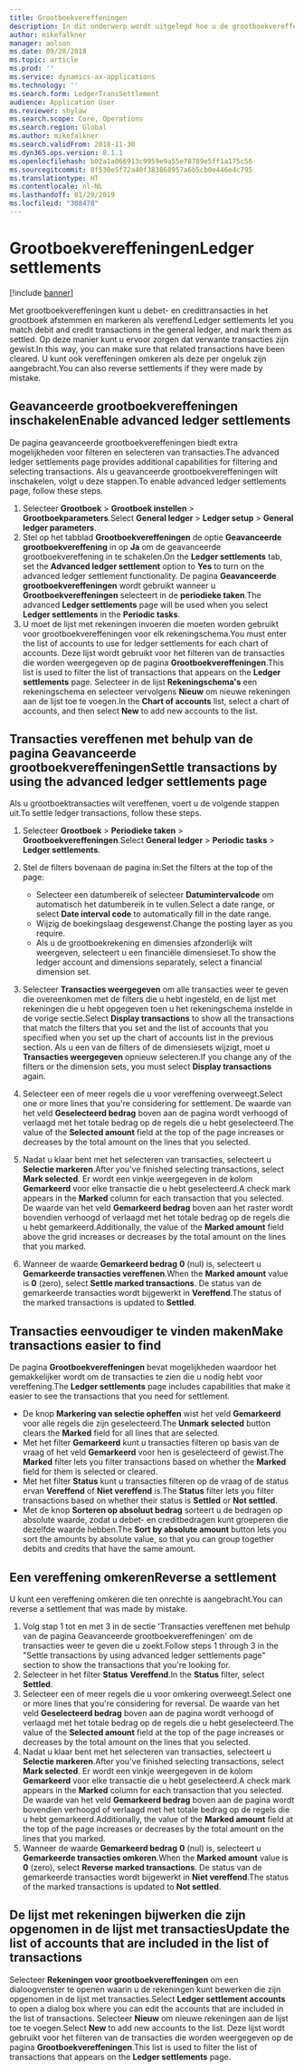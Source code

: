 ```yaml
---
title: Grootboekvereffeningen
description: In dit onderwerp wordt uitgelegd hoe u de grootboekvereffeningspagina gebruikt om grootboektransacties te vereffenen en vereffeningen om te keren.
author: mikefalkner
manager: aolson
ms.date: 09/28/2018
ms.topic: article
ms.prod: ''
ms.service: dynamics-ax-applications
ms.technology: ''
ms.search.form: LedgerTransSettlement
audience: Application User
ms.reviewer: shylaw
ms.search.scope: Core, Operations
ms.search.region: Global
ms.author: mikefalkner
ms.search.validFrom: 2018-11-30
ms.dyn365.ops.version: 8.1.1
ms.openlocfilehash: b02a1a066913c9959e9a55e78789e5ff1a175c56
ms.sourcegitcommit: 0f530e5f72a40f383868957a6b5cb0e446e4c795
ms.translationtype: HT
ms.contentlocale: nl-NL
ms.lasthandoff: 01/29/2019
ms.locfileid: "308478"
---
```

# <a name="ledger-settlements"></a><span data-ttu-id="1684d-103">Grootboekvereffeningen</span><span class="sxs-lookup"><span data-stu-id="1684d-103">Ledger settlements</span></span>

[!include [banner](../includes/banner.md)]

<span data-ttu-id="1684d-104">Met grootboekvereffeningen kunt u debet- en credittransacties in het grootboek afstemmen en markeren als vereffend.</span><span class="sxs-lookup"><span data-stu-id="1684d-104">Ledger settlements let you match debit and credit transactions in the general ledger, and mark them as settled.</span></span> <span data-ttu-id="1684d-105">Op deze manier kunt u ervoor zorgen dat verwante transacties zijn gewist.</span><span class="sxs-lookup"><span data-stu-id="1684d-105">In this way, you can make sure that related transactions have been cleared.</span></span> <span data-ttu-id="1684d-106">U kunt ook vereffeningen omkeren als deze per ongeluk zijn aangebracht.</span><span class="sxs-lookup"><span data-stu-id="1684d-106">You can also reverse settlements if they were made by mistake.</span></span>

## <a name="enable-advanced-ledger-settlements"></a><span data-ttu-id="1684d-107">Geavanceerde grootboekvereffeningen inschakelen</span><span class="sxs-lookup"><span data-stu-id="1684d-107">Enable advanced ledger settlements</span></span>

<span data-ttu-id="1684d-108">De pagina geavanceerde grootboekvereffeningen biedt extra mogelijkheden voor filteren en selecteren van transacties.</span><span class="sxs-lookup"><span data-stu-id="1684d-108">The advanced ledger settlements page provides additional capabilities for filtering and selecting transactions.</span></span> <span data-ttu-id="1684d-109">Als u geavanceerde grootboekvereffeningen wilt inschakelen, volgt u deze stappen.</span><span class="sxs-lookup"><span data-stu-id="1684d-109">To enable advanced ledger settlements page, follow these steps.</span></span>

1. <span data-ttu-id="1684d-110">Selecteer **Grootboek** \> **Grootboek instellen** \> **Grootboekparameters**.</span><span class="sxs-lookup"><span data-stu-id="1684d-110">Select **General ledger** \> **Ledger setup** \> **General ledger parameters**.</span></span> 
2. <span data-ttu-id="1684d-111">Stel op het tabblad **Grootboekvereffeningen** de optie **Geavanceerde grootboekvereffening** in op **Ja** om de geavanceerde grootboekvereffening in te schakelen.</span><span class="sxs-lookup"><span data-stu-id="1684d-111">On the **Ledger settlements** tab, set the **Advanced ledger settlement** option to **Yes** to turn on the advanced ledger settlement functionality.</span></span> <span data-ttu-id="1684d-112">De pagina **Geavanceerde grootboekvereffeningen** wordt gebruikt wanneer u **Grootboekvereffeningen** selecteert in de **periodieke taken**.</span><span class="sxs-lookup"><span data-stu-id="1684d-112">The advanced **Ledger settlements** page will be used when you select **Ledger settlements** in the **Periodic tasks**.</span></span> 
3. <span data-ttu-id="1684d-113">U moet de lijst met rekeningen invoeren die moeten worden gebruikt voor grootboekvereffeningen voor elk rekeningschema.</span><span class="sxs-lookup"><span data-stu-id="1684d-113">You must enter the list of accounts to use for ledger settlements for each chart of accounts.</span></span> <span data-ttu-id="1684d-114">Deze lijst wordt gebruikt voor het filteren van de transacties die worden weergegeven op de pagina **Grootboekvereffeningen**.</span><span class="sxs-lookup"><span data-stu-id="1684d-114">This list is used to filter the list of transactions that appears on the **Ledger settlements** page.</span></span> <span data-ttu-id="1684d-115">Selecteer in de lijst **Rekeningschema's** een rekeningschema en selecteer vervolgens **Nieuw** om nieuwe rekeningen aan de lijst toe te voegen.</span><span class="sxs-lookup"><span data-stu-id="1684d-115">In the **Chart of accounts** list, select a chart of accounts, and then select **New** to add new accounts to the list.</span></span>

## <a name="settle-transactions-by-using-the-advanced-ledger-settlements-page"></a><span data-ttu-id="1684d-116">Transacties vereffenen met behulp van de pagina Geavanceerde grootboekvereffeningen</span><span class="sxs-lookup"><span data-stu-id="1684d-116">Settle transactions by using the advanced ledger settlements page</span></span>

<span data-ttu-id="1684d-117">Als u grootboektransacties wilt vereffenen, voert u de volgende stappen uit.</span><span class="sxs-lookup"><span data-stu-id="1684d-117">To settle ledger transactions, follow these steps.</span></span>

1. <span data-ttu-id="1684d-118">Selecteer **Grootboek** \> **Periodieke taken** \> **Grootboekvereffeningen**.</span><span class="sxs-lookup"><span data-stu-id="1684d-118">Select **General ledger** \> **Periodic tasks** \> **Ledger settlements**.</span></span>
2. <span data-ttu-id="1684d-119">Stel de filters bovenaan de pagina in:</span><span class="sxs-lookup"><span data-stu-id="1684d-119">Set the filters at the top of the page:</span></span>

    - <span data-ttu-id="1684d-120">Selecteer een datumbereik of selecteer **Datumintervalcode** om automatisch het datumbereik in te vullen.</span><span class="sxs-lookup"><span data-stu-id="1684d-120">Select a date range, or select **Date interval code** to automatically fill in the date range.</span></span>
    - <span data-ttu-id="1684d-121">Wijzig de boekingslaag desgewenst.</span><span class="sxs-lookup"><span data-stu-id="1684d-121">Change the posting layer as you require.</span></span>
    - <span data-ttu-id="1684d-122">Als u de grootboekrekening en dimensies afzonderlijk wilt weergeven, selecteert u een financiële dimensieset.</span><span class="sxs-lookup"><span data-stu-id="1684d-122">To show the ledger account and dimensions separately, select a financial dimension set.</span></span>

3. <span data-ttu-id="1684d-123">Selecteer **Transacties weergegeven** om alle transacties weer te geven die overeenkomen met de filters die u hebt ingesteld, en de lijst met rekeningen die u hebt opgegeven toen u het rekeningschema instelde in de vorige sectie.</span><span class="sxs-lookup"><span data-stu-id="1684d-123">Select **Display transactions** to show all the transactions that match the filters that you set and the list of accounts that you specified when you set up the chart of accounts list in the previous section.</span></span> <span data-ttu-id="1684d-124">Als u een van de filters of de dimensiesets wijzigt, moet u **Transacties weergegeven** opnieuw selecteren.</span><span class="sxs-lookup"><span data-stu-id="1684d-124">If you change any of the filters or the dimension sets, you must select **Display transactions** again.</span></span>
4. <span data-ttu-id="1684d-125">Selecteer een of meer regels die u voor vereffening overweegt.</span><span class="sxs-lookup"><span data-stu-id="1684d-125">Select one or more lines that you're considering for settlement.</span></span> <span data-ttu-id="1684d-126">De waarde van het veld **Geselecteerd bedrag** boven aan de pagina wordt verhoogd of verlaagd met het totale bedrag op de regels die u hebt geselecteerd.</span><span class="sxs-lookup"><span data-stu-id="1684d-126">The value of the **Selected amount** field at the top of the page increases or decreases by the total amount on the lines that you selected.</span></span>
5. <span data-ttu-id="1684d-127">Nadat u klaar bent met het selecteren van transacties, selecteert u **Selectie markeren**.</span><span class="sxs-lookup"><span data-stu-id="1684d-127">After you've finished selecting transactions, select **Mark selected**.</span></span> <span data-ttu-id="1684d-128">Er wordt een vinkje weergegeven in de kolom **Gemarkeerd** voor elke transactie die u hebt geselecteerd.</span><span class="sxs-lookup"><span data-stu-id="1684d-128">A check mark appears in the **Marked** column for each transaction that you selected.</span></span> <span data-ttu-id="1684d-129">De waarde van het veld **Gemarkeerd bedrag** boven aan het raster wordt bovendien verhoogd of verlaagd met het totale bedrag op de regels die u hebt gemarkeerd.</span><span class="sxs-lookup"><span data-stu-id="1684d-129">Additionally, the value of the **Marked amount** field above the grid increases or decreases by the total amount on the lines that you marked.</span></span>
6. <span data-ttu-id="1684d-130">Wanneer de waarde **Gemarkeerd bedrag** **0** (nul) is, selecteert u **Gemarkeerde transacties vereffenen**.</span><span class="sxs-lookup"><span data-stu-id="1684d-130">When the **Marked amount** value is **0** (zero), select **Settle marked transactions**.</span></span> <span data-ttu-id="1684d-131">De status van de gemarkeerde transacties wordt bijgewerkt in **Vereffend**.</span><span class="sxs-lookup"><span data-stu-id="1684d-131">The status of the marked transactions is updated to **Settled**.</span></span>

## <a name="make-transactions-easier-to-find"></a><span data-ttu-id="1684d-132">Transacties eenvoudiger te vinden maken</span><span class="sxs-lookup"><span data-stu-id="1684d-132">Make transactions easier to find</span></span>

<span data-ttu-id="1684d-133">De pagina **Grootboekvereffeningen** bevat mogelijkheden waardoor het gemakkelijker wordt om de transacties te zien die u nodig hebt voor vereffening.</span><span class="sxs-lookup"><span data-stu-id="1684d-133">The **Ledger settlements** page includes capabilities that make it easier to see the transactions that you need for settlement.</span></span>

- <span data-ttu-id="1684d-134">De knop **Markering van selectie opheffen** wist het veld **Gemarkeerd** voor alle regels die zijn geselecteerd.</span><span class="sxs-lookup"><span data-stu-id="1684d-134">The **Unmark selected** button clears the **Marked** field for all lines that are selected.</span></span>
- <span data-ttu-id="1684d-135">Met het filter **Gemarkeerd** kunt u transacties filteren op basis van de vraag of het veld **Gemarkeerd** voor hen is geselecteerd of gewist.</span><span class="sxs-lookup"><span data-stu-id="1684d-135">The **Marked** filter lets you filter transactions based on whether the **Marked** field for them is selected or cleared.</span></span>
- <span data-ttu-id="1684d-136">Met het filter **Status** kunt u transacties filteren op de vraag of de status ervan **Vereffend** of **Niet vereffend** is.</span><span class="sxs-lookup"><span data-stu-id="1684d-136">The **Status** filter lets you filter transactions based on whether their status is **Settled** or **Not settled**.</span></span>
- <span data-ttu-id="1684d-137">Met de knop **Sorteren op absoluut bedrag** sorteert u de bedragen op absolute waarde, zodat u debet- en creditbedragen kunt groeperen die dezelfde waarde hebben.</span><span class="sxs-lookup"><span data-stu-id="1684d-137">The **Sort by absolute amount** button lets you sort the amounts by absolute value, so that you can group together debits and credits that have the same amount.</span></span>

## <a name="reverse-a-settlement"></a><span data-ttu-id="1684d-138">Een vereffening omkeren</span><span class="sxs-lookup"><span data-stu-id="1684d-138">Reverse a settlement</span></span>

<span data-ttu-id="1684d-139">U kunt een vereffening omkeren die ten onrechte is aangebracht.</span><span class="sxs-lookup"><span data-stu-id="1684d-139">You can reverse a settlement that was made by mistake.</span></span>

1. <span data-ttu-id="1684d-140">Volg stap 1 tot en met 3 in de sectie 'Transacties vereffenen met behulp van de pagina Geavanceerde grootboekvereffeningen' om de transacties weer te geven die u zoekt.</span><span class="sxs-lookup"><span data-stu-id="1684d-140">Follow steps 1 through 3 in the "Settle transactions by using advanced ledger settlements page" section to show the transactions that you're looking for.</span></span>
2. <span data-ttu-id="1684d-141">Selecteer in het filter **Status** **Vereffend**.</span><span class="sxs-lookup"><span data-stu-id="1684d-141">In the **Status** filter, select **Settled**.</span></span>
3. <span data-ttu-id="1684d-142">Selecteer een of meer regels die u voor omkering overweegt.</span><span class="sxs-lookup"><span data-stu-id="1684d-142">Select one or more lines that you're considering for reversal.</span></span> <span data-ttu-id="1684d-143">De waarde van het veld **Geselecteerd bedrag** boven aan de pagina wordt verhoogd of verlaagd met het totale bedrag op de regels die u hebt geselecteerd.</span><span class="sxs-lookup"><span data-stu-id="1684d-143">The value of the **Selected amount** field at the top of the page increases or decreases by the total amount on the lines that you selected.</span></span>
4. <span data-ttu-id="1684d-144">Nadat u klaar bent met het selecteren van transacties, selecteert u **Selectie markeren**.</span><span class="sxs-lookup"><span data-stu-id="1684d-144">After you've finished selecting transactions, select **Mark selected**.</span></span> <span data-ttu-id="1684d-145">Er wordt een vinkje weergegeven in de kolom **Gemarkeerd** voor elke transactie die u hebt geselecteerd.</span><span class="sxs-lookup"><span data-stu-id="1684d-145">A check mark appears in the **Marked** column for each transaction that you selected.</span></span> <span data-ttu-id="1684d-146">De waarde van het veld **Gemarkeerd bedrag** boven aan de pagina wordt bovendien verhoogd of verlaagd met het totale bedrag op de regels die u hebt gemarkeerd.</span><span class="sxs-lookup"><span data-stu-id="1684d-146">Additionally, the value of the **Marked amount** field at the top of the page increases or decreases by the total amount on the lines that you marked.</span></span>
5. <span data-ttu-id="1684d-147">Wanneer de waarde **Gemarkeerd bedrag** **0** (nul) is, selecteert u **Gemarkeerde transacties omkeren**.</span><span class="sxs-lookup"><span data-stu-id="1684d-147">When the **Marked amount** value is **0** (zero), select **Reverse marked transactions**.</span></span> <span data-ttu-id="1684d-148">De status van de gemarkeerde transacties wordt bijgewerkt in **Niet vereffend**.</span><span class="sxs-lookup"><span data-stu-id="1684d-148">The status of the marked transactions is updated to **Not settled**.</span></span>

## <a name="update-the-list-of-accounts-that-are-included-in-the-list-of-transactions"></a><span data-ttu-id="1684d-149">De lijst met rekeningen bijwerken die zijn opgenomen in de lijst met transacties</span><span class="sxs-lookup"><span data-stu-id="1684d-149">Update the list of accounts that are included in the list of transactions</span></span>

<span data-ttu-id="1684d-150">Selecteer **Rekeningen voor grootboekvereffeningen** om een dialoogvenster te openen waarin u de rekeningen kunt bewerken die zijn opgenomen in de lijst met transacties.</span><span class="sxs-lookup"><span data-stu-id="1684d-150">Select **Ledger settlement accounts** to open a dialog box where you can edit the accounts that are included in the list of transactions.</span></span> <span data-ttu-id="1684d-151">Selecteer **Nieuw** om nieuwe rekeningen aan de lijst toe te voegen.</span><span class="sxs-lookup"><span data-stu-id="1684d-151">Select **New** to add new accounts to the list.</span></span> <span data-ttu-id="1684d-152">Deze lijst wordt gebruikt voor het filteren van de transacties die worden weergegeven op de pagina **Grootboekvereffeningen**.</span><span class="sxs-lookup"><span data-stu-id="1684d-152">This list is used to filter the list of transactions that appears on the **Ledger settlements** page.</span></span>
